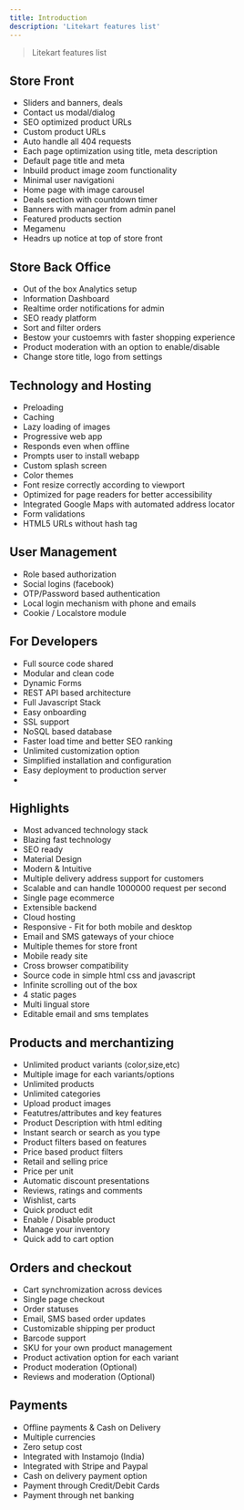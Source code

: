 ```yaml
---
title: Introduction
description: 'Litekart features list'
---
```


> Litekart features list

## Store Front

- Sliders and banners, deals
- Contact us modal/dialog
- SEO optimized product URLs
- Custom product URLs
- Auto handle all 404 requests
- Each page optimization using title, meta description
- Default page title and meta
- Inbuild product image zoom functionality
- Minimal user navigationi
- Home page with image carousel
- Deals section with countdown timer
- Banners with manager from admin panel
- Featured products section
- Megamenu
- Headrs up notice at top of store front

## Store Back Office

- Out of the box Analytics setup
- Information Dashboard
- Realtime order notifications for admin
- SEO ready platform
- Sort and filter orders
- Bestow your custoemrs with faster shopping experience
- Product moderation with an option to enable/disable
- Change store title, logo from settings

## Technology and Hosting

- Preloading
- Caching
- Lazy loading of images
- Progressive web app
- Responds even when offline
- Prompts user to install webapp
- Custom splash screen
- Color themes
- Font resize correctly according to viewport
- Optimized for page readers for better accessibility
- Integrated Google Maps with automated address locator
- Form validations
- HTML5 URLs without hash tag

## User Management

- Role based authorization
- Social logins (facebook)
- OTP/Password based authentication
- Local login mechanism with phone and emails
- Cookie / Localstore module

## For Developers

- Full source code shared
- Modular and clean code
- Dynamic Forms
- REST API based architecture
- Full Javascript Stack
- Easy onboarding
- SSL support
- NoSQL based database
- Faster load time and better SEO ranking
- Unlimited customization option
- Simplified installation and configuration
- Easy deployment to production server
-

## Highlights

- Most advanced technology stack
- Blazing fast technology
- SEO ready
- Material Design
- Modern & Intuitive
- Multiple delivery address support for customers
- Scalable and can handle 1000000 request per second
- Single page ecommerce
- Extensible backend
- Cloud hosting
- Responsive - Fit for both mobile and desktop
- Email and SMS gateways of your chioce
- Multiple themes for store front
- Mobile ready site
- Cross browser compatibility
- Source code in simple html css and javascript
- Infinite scrolling out of the box
- 4 static pages
- Multi lingual store
- Editable email and sms templates

## Products and merchantizing

- Unlimited product variants (color,size,etc)
- Multiple image for each variants/options
- Unlimited products
- Unlimited categories
- Upload product images
- Featutres/attributes and key features
- Product Description with html editing
- Instant search or search as you type
- Product filters based on features
- Price based product filters
- Retail and selling price
- Price per unit
- Automatic discount presentations
- Reviews, ratings and comments
- Wishlist, carts
- Quick product edit
- Enable / Disable product
- Manage your inventory
- Quick add to cart option

## Orders and checkout

- Cart synchromization across devices
- Single page checkout
- Order statuses
- Email, SMS based order updates
- Customizable shipping per product
- Barcode support
- SKU for your own product management
- Product activation option for each variant
- Product moderation (Optional)
- Reviews and moderation (Optional)

## Payments

- Offline payments & Cash on Delivery
- Multiple currencies
- Zero setup cost
- Integrated with Instamojo (India)
- Integrated with Stripe and Paypal
- Cash on delivery payment option
- Payment through Credit/Debit Cards
- Payment through net banking
